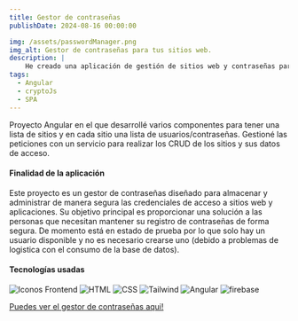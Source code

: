 ```yaml
---
title: Gestor de contraseñas
publishDate: 2024-08-16 00:00:00

img: /assets/passwordManager.png
img_alt: Gestor de contraseñas para tus sitios web.
description: |
    He creado una aplicación de gestión de sitios web y contraseñas para poder guardar de forma segura mis datos de acceso en caso de no acordarme de ellos.
tags:
  - Angular
  - cryptoJs
  - SPA
---
```



Proyecto Angular en el que desarrollé varios componentes para tener una lista de sitios y en cada sitio una lista de usuarios/contraseñas. Gestioné las peticiones con un servicio para realizar los CRUD de los sitios y sus datos de acceso.


#### Finalidad de la aplicación

Este proyecto es un gestor de contraseñas diseñado para almacenar y administrar de manera segura las credenciales de acceso a sitios web y aplicaciones. Su objetivo principal es proporcionar una solución a las personas que necesitan mantener su registro de contraseñas de forma segura. De momento está en estado de prueba por lo que solo hay un usuario disponible y no es necesario crearse uno (debido a problemas de logistica con el consumo de la base de datos).

#### Tecnologías usadas

  <img alt="Iconos Frontend" src="https://skillicons.dev/icons?i=typescript&theme=light&perline=4"> <img alt="HTML" src="https://skillicons.dev/icons?i=html&theme=light&perline=4">   <img alt="CSS" src="https://skillicons.dev/icons?i=css&theme=light&perline=4"> 
  <img alt="Tailwind" src="https://skillicons.dev/icons?i=tailwind&theme=light&perline=4">  <img alt="Angular" src="https://skillicons.dev/icons?i=angular&theme=light&perline=4"> <img alt="firebase" src="https://skillicons.dev/icons?i=firebase&theme=light&perline=4"> 


<a href="https://password-manager-jan.vercel.app/site-list" target="_blank">Puedes ver el gestor de contraseñas aqui!</a>